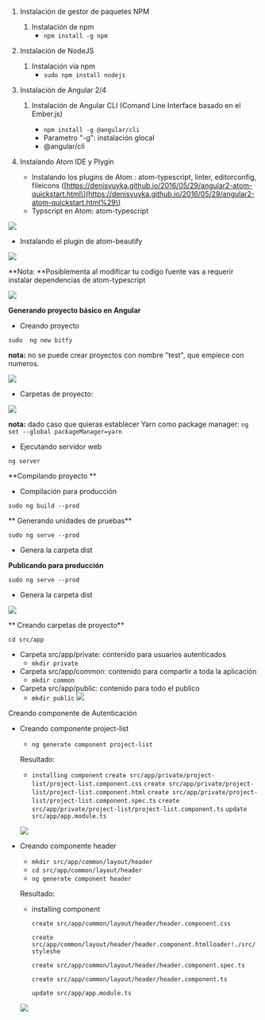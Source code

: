 1. Instalación de gestor de paquetes NPM
   1. Instalación de npm
      * `npm install -g npm`
2. Instalación de NodeJS
   1. Instalación via npm
      * `sudo npm install nodejs`
3. Instalación de Angular 2/4

   1. Instalación de Angular CLI \(Comand Line Interface basado en el Ember.js\)

      * `npm install -g @angular/cli`
      * Parametro "-g": instalación glocal
      * @angular/cli

4. Instalando Atom IDE y Plygin

   * Instalando los plugins de Atom : atom-typescript, linter, editorconfig, fileicons \([https://denisvuyka.github.io/2016/05/29/angular2-atom-quickstart.html\](https://denisvuyka.github.io/2016/05/29/angular2-atom-quickstart.html%29\)
   * Typscript en Atom: atom-typescript

![](/assets/screenshot_typescript_plugin_install_on_atom.png)

* Instalando el plugin de atom-beautify

![](/assets/screenshots_atom_install_plugin_atom-beautify.png)

**Nota: **Posiblementa al modificar tu codigo fuente vas a requerir instalar dependencias de atom-typescript

![](/assets/atom_plugin_linter_install_dep.png)

**Generando proyecto básico en Angular**

* Creando proyecto

`sudo  ng new bitfy`

**nota:** no se puede crear proyectos con nombre "test", que empiece con numeros.

![](/assets/screeshots_projects_name_invalids.png)

* Carpetas de proyecto:

![](/assets/screenshots_folder_project_test1.png)

**nota:** dado caso que quieras establecer Yarn como package manager: `ng set --global packageManager=yarn`

* Ejecutando servidor web

`ng server`

**Compilando proyecto **

* Compilación para producción

`sudo ng build --prod`

** Generando unidades de pruebas**

`sudo ng serve --prod`

* Genera la carpeta dist

**Publicando para producción**

`sudo ng serve --prod`

* Genera la carpeta dist

![](/assets/screehshot_folder_after_build_prod.png)

** Creando carpetas de proyecto**

`cd src/app`

* Carpeta src/app/private: contenido para usuarios autenticados
  * `mkdir private`
* Carpeta src/app/common: contenido para compartir a toda la aplicación
  * `mkdir common`
* Carpeta src/app/public: contenido para todo el publico
  * `mkdir public`
    ![](/assets/screen_project_folders_app.png)

Creando componente de Autenticación

* Creando componente project-list

  * `ng generate component project-list`

  Resultado:

  * `installing component`
    `create src/app/private/project-list/project-list.component.css`
    `create src/app/private/project-list/project-list.component.html`
    `create src/app/private/project-list/project-list.component.spec.ts`
    `create src/app/private/project-list/project-list.component.ts`
    `update src/app/app.module.ts`

  ![](/assets/screenshot_project-list.png)

* Creando componente header

  * `mkdir src/app/common/layout/header`
  * `cd src/app/common/layout/header` 
  * `ng generate component header`

  Resultado:

  * installing component

    `create src/app/common/layout/header/header.component.css`

    `create src/app/common/layout/header/header.component.htmlloader!./src/styleshe`

    `create src/app/common/layout/header/header.component.spec.ts`

    `create src/app/common/layout/header/header.component.ts`

    `update src/app/app.module.ts`

  ![](/assets/screenshot_project_folder_header.png)



